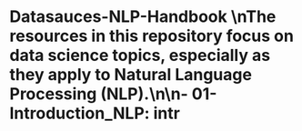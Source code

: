 # Datasauces-NLP-Handbook \nThe resources in this repository focus on data science topics, especially as they apply to Natural Language Processing (NLP).\n\n- **01-Introduction_NLP:** intr